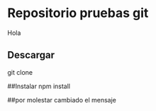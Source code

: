 # Repositorio pruebas git
Hola

## Descargar
git clone


##Instalar
npm install 

##por molestar
cambiado el mensaje
